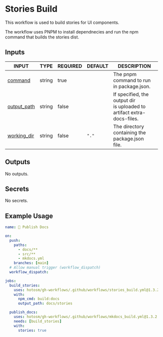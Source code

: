 # Stories Build

This workflow is used to build stories for UI components.

The workflow uses PNPM to install dependnecies and run the
npm command that builds the stories dist.

## Inputs

<!-- AUTO-DOC-INPUT:START - Do not remove or modify this section -->

| INPUT                                                             | TYPE   | REQUIRED | DEFAULT | DESCRIPTION                                                                |
| ----------------------------------------------------------------- | ------ | -------- | ------- | -------------------------------------------------------------------------- |
| <a name="input_command"></a>[command](#input_command)             | string | true     |         | The pnpm command to run <br>in package.json.                               |
| <a name="input_output_path"></a>[output_path](#input_output_path) | string | false    |         | If specified, the output dir <br>is uploaded to artifact extra-docs-files. |
| <a name="input_working_dir"></a>[working_dir](#input_working_dir) | string | false    | `"."`   | The directory containing the package.json <br>file.                        |

<!-- AUTO-DOC-INPUT:END -->

## Outputs

<!-- AUTO-DOC-OUTPUT:START - Do not remove or modify this section -->

No outputs.

<!-- AUTO-DOC-OUTPUT:END -->

## Secrets

<!-- AUTO-DOC-SECRETS:START - Do not remove or modify this section -->

No secrets.

<!-- AUTO-DOC-SECRETS:END -->

## Example Usage

```yaml
name: 📖 Publish Docs

on:
  push:
    paths:
      - docs/**
      - src/**
      - mkdocs.yml
    branches: [main]
  # Allow manual trigger (workflow_dispatch)
  workflow_dispatch:

jobs:
  build_stories:
    uses: hotosm/gh-workflows/.github/workflows/stories_build.yml@1.3.2
    with:
      npm_cmd: build:docs
      output_path: docs/stories

  publish_docs:
    uses: hotosm/gh-workflows/.github/workflows/mkdocs_build.yml@1.3.2
    needs: [build_stories]
    with:
      stories: true
```
